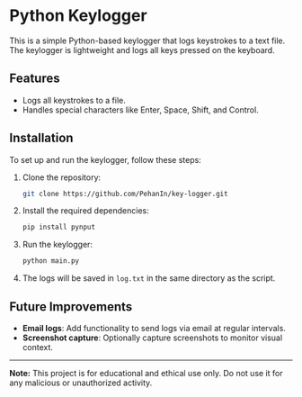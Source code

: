 # Python Keylogger

This is a simple Python-based keylogger that logs keystrokes to a text file. The keylogger is lightweight and logs all keys pressed on the keyboard.

## Features
- Logs all keystrokes to a file.
- Handles special characters like Enter, Space, Shift, and Control.

## Installation
To set up and run the keylogger, follow these steps:

1. Clone the repository:
    ```bash
    git clone https://github.com/PehanIn/key-logger.git
    ```

2. Install the required dependencies:
    ```bash
    pip install pynput
    ```

3. Run the keylogger:
    ```bash
    python main.py
    ```

4. The logs will be saved in `log.txt` in the same directory as the script.

## Future Improvements
- **Email logs**: Add functionality to send logs via email at regular intervals.
- **Screenshot capture**: Optionally capture screenshots to monitor visual context.

---

**Note:** This project is for educational and ethical use only. Do not use it for any malicious or unauthorized activity.
